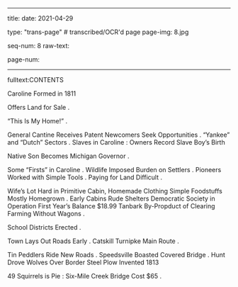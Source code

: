 
---

title: 
date: 2021-04-29

type: "trans-page" # transcribed/OCR'd page
page-img: 8.jpg

seq-num: 8
raw-text:

page-num:

---

fulltext:CONTENTS

Caroline Formed in 1811

Offers Land for Sale .

“This Is My Home!” .

General Cantine Receives Patent Newcomers Seek Opportunities . “Yankee” and “Dutch” Sectors . Slaves in Caroline : Owners Record Slave Boy’s Birth

Native Son Becomes Michigan Governor .

Some “Firsts” in Caroline . Wildlife Imposed Burden on Settlers . Pioneers Worked with Simple Tools . Paying for Land Difficult .

Wife’s Lot Hard in Primitive Cabin, Homemade Clothing Simple Foodstuffs Mostly Homegrown . Early Cabins Rude Shelters Democratic Society in Operation First Year’s Balance $18.99 Tanbark By-Propduct of Clearing Farming Without Wagons .

School Districts Erected .

Town Lays Out Roads Early . Catskill Turnipke Main Route .

Tin Peddlers Ride New Roads . Speedsville Boasted Covered Bridge . Hunt Drove Wolves Over Border Steel Plow Invented 1813

49 Squirrels is Pie : Six-Mile Creek Bridge Cost $65 . 
